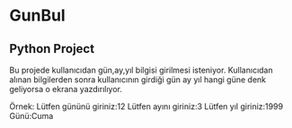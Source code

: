 # GunBul
## Python Project
Bu projede kullanıcıdan gün,ay,yıl bilgisi girilmesi isteniyor. 
Kullanıcıdan alınan bilgilerden sonra kullanıcının girdiği gün ay yıl hangi güne denk geliyorsa o ekrana yazdırılıyor.

Örnek:
Lütfen gününü giriniz:12
Lütfen ayını giriniz:3
Lütfen yıl giriniz:1999
Günü:Cuma

